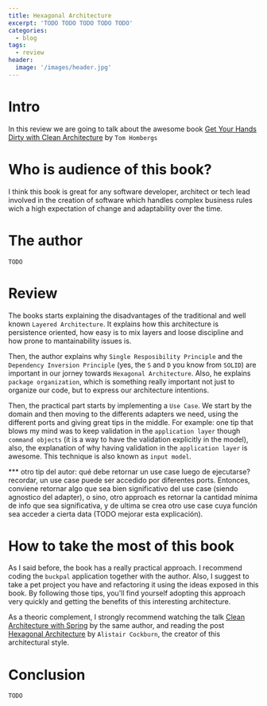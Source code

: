 ```yaml
---
title: Hexagonal Architecture
excerpt: 'TODO TODO TODO TODO TODO'
categories:
  - blog
tags:
  - review
header:
  image: '/images/header.jpg'
---
```


# Intro

In this review we are going to talk about the awesome book [Get Your Hands Dirty with Clean Architecture](https://reflectoring.io/book/) by `Tom Hombergs`

# Who is audience of this book?

I think this book is great for any software developer, architect or tech lead involved in the creation of software which handles complex business rules wich a high expectation of change and adaptability over the time.

# The author

`TODO`

# Review

The books starts explaining the disadvantages of the traditional and well known `Layered Architecture`. It explains how this architecture is persistence oriented, how easy is to mix layers and loose discipline and how prone to mantainability issues is.

Then, the author explains why `Single Resposibility Principle` and the `Dependency Inversion Principle` (yes, the `S` and `D` you know from `SOLID`) are important in our jorney towards `Hexagonal Architecture`. Also, he explains `package organization`, which is something really important not just to organize our code, but to express our architecture intentions.

Then, the practical part starts by implementing a `Use Case`. We start by the domain and then moving to the differents adapters we need, using the different ports and giving great tips in the middle. For example: one tip that blows my mind was to keep validation in the `application layer` though `command objects` (it is a way to have the validation explicitly in the model), also, the explanation of why having validation in the `application layer` is awesome. This technique is also known as `input model`.

*** otro tip del autor: qué debe retornar un use case luego de ejecutarse? recordar, un use case puede ser accedido por diferentes ports. Entonces, conviene retornar algo que sea bien significativo del use case (siendo agnostico del adapter), o sino, otro approach es retornar la cantidad mínima de info que sea significativa, y de ultima se crea otro use case cuya función sea acceder a cierta data (TODO mejorar esta explicación).

# How to take the most of this book

As I said before, the book has a really practical approach. I recommend coding the `buckpal` application together with the author. Also, I suggest to take a pet project you have and refactoring it using the ideas exposed in this book. By following those tips, you'll find yourself adopting this approach very quickly and getting the benefits of this interesting architecture.

As a theoric complement, I strongly recommend watching the talk [Clean Architecture with Spring](https://www.youtube.com/watch?v=cPH5AiqLQTo) by the same author, and reading the post [Hexagonal Architecture](https://alistair.cockburn.us/hexagonal-architecture/) by `Alistair Cockburn`, the creator of this architectural style.

# Conclusion

`TODO`
